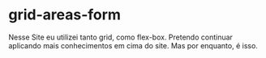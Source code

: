 # grid-areas-form
Nesse Site eu utilizei tanto grid, como flex-box.  Pretendo continuar aplicando mais conhecimentos em cima do site. Mas por enquanto, é isso.
